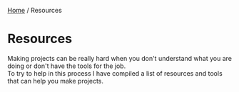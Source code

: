 [Home](https://codingclubmwsc.github.io) / Resources  

# Resources
Making projects can be really hard when you don't understand what you are doing or don't have the tools for the job.  
To try to help in this process I have compiled a list of resources and tools that can help you make projects.  
